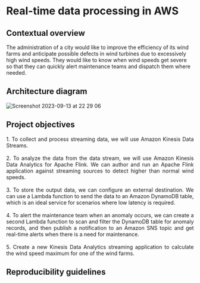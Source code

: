 # Real-time data processing in AWS

## Contextual overview

The administration of a city would like to improve the efficiency of its wind farms and anticipate possible defects in wind turbines due to excessively high wind speeds. They would like to know when wind speeds get severe so that they can quickly alert maintenance teams and dispatch them where needed. 

## Architecture diagram

![Screenshot 2023-09-13 at 22 29 06](https://github.com/martins-jean/Real-time-data-processing-in-AWS/assets/118685801/34804c71-53c0-4691-b73c-9035b3bb2266)

## Project objectives

<p align="justify">
1. To collect and process streaming data, we will use Amazon Kinesis Data Streams. <br> <br>
2. To analyze the data from the data stream, we will use Amazon Kinesis Data Analytics for Apache Flink. We can author and run an Apache Flink application against streaming sources to detect higher than normal wind speeds. <br> <br>
3. To store the output data, we can configure an external destination. We can use a Lambda function to send the data to an Amazon DynamoDB table, which is an ideal service for scenarios where low latency is required. <br> <br>
4. To alert the maintenance team when an anomaly occurs, we can create a second Lambda function to scan and filter the DynamoDB table for anomaly records, and then publish a notification to an Amazon SNS topic and get real-time alerts when there is a need for maintenance. <br> <br>
5. Create a new Kinesis Data Analytics streaming application to calculate the wind speed maximum for one of the wind farms.
</p>

## Reproducibility guidelines
